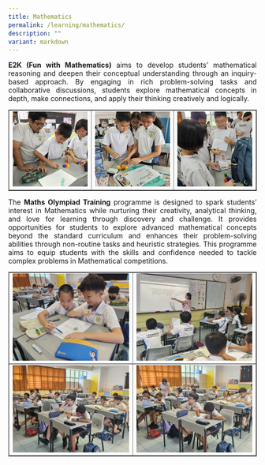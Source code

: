 ```yaml
---
title: Mathematics
permalink: /learning/mathematics/
description: ""
variant: markdown
---
```

<p style="text-align: justify;"><strong>E2K (Fun with Mathematics)</strong> aims to develop students’ mathematical reasoning and deepen their conceptual understanding through an inquiry-based approach. By engaging in rich problem-solving tasks and collaborative discussions, students explore mathematical concepts in depth, make connections, and apply their thinking creatively and logically.
</p>

<table style="border-collapse: collapse; text-align: center;" border="1">
  <tbody><tr>
    <td><img style="width:500px; height:auto" alt="e2k" src="/images/Learning/High%20Ability%20Learners%20(HALs)/e2k1_2025.jpg">
			</td>
    <td><img style="width:500px; height:auto" alt="e2k" src="/images/Learning/High%20Ability%20Learners%20(HALs)/e2k2_2025.jpg"></td>
    <td><img style="width:500px; height:auto" alt="e2k" src="/images/Learning/High%20Ability%20Learners%20(HALs)/e2k3_2025.jpg"></td>
  </tr>
</tbody></table>

<p style="text-align: justify;">The <strong>Maths Olympiad Training</strong> programme is designed to spark students’ interest in Mathematics while nurturing their creativity, analytical thinking, and love for learning through discovery and challenge. It provides opportunities for students to explore advanced mathematical concepts beyond the standard curriculum and enhances their problem-solving abilities through non-routine tasks and heuristic strategies. This programme aims to equip students with the skills and confidence needed to tackle complex problems in Mathematical competitions.
</p>

<table style="border-collapse: collapse; text-align: center;" border="1">
  <tbody><tr>
    <td><img style="width:500px; height:auto" alt="mo" src="/images/Learning/High%20Ability%20Learners%20(HALs)/mo1_2025.jpg"></td>
    <td><img style="width:500px; height:auto" alt="mo" src="/images/Learning/High%20Ability%20Learners%20(HALs)/mo2_2025.jpg"></td>
  </tr>
  <tr>
    <td><img style="width:500px; height:auto" alt="mo" src="/images/Learning/High%20Ability%20Learners%20(HALs)/mo3_2025.jpg"></td>
    <td><img style="width:500px; height:auto" alt="mo" src="/images/Learning/High%20Ability%20Learners%20(HALs)/mo4_2025.jpg"></td>
  </tr>
</tbody></table>